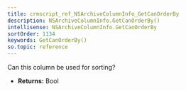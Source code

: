 ```yaml
---
title: crmscript_ref_NSArchiveColumnInfo_GetCanOrderBy
description: NSArchiveColumnInfo.GetCanOrderBy()
intellisense: NSArchiveColumnInfo.GetCanOrderBy
sortOrder: 1134
keywords: GetCanOrderBy()
so.topic: reference
---
```



Can this column be used for sorting?



* **Returns:** Bool


